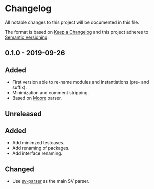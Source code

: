 # Changelog
All notable changes to this project will be documented in this file.

The format is based on [Keep a Changelog](http://keepachangelog.com/en/1.0.0/)
and this project adheres to [Semantic Versioning](http://semver.org/spec/v2.0.0.html).

## 0.1.0 - 2019-09-26
## Added
- First version able to re-name modules and instantiations (pre- and suffix).
- Minimization and comment stripping.
- Based on [Moore](https://github.com/fabianschuiki/moore) parser.

## Unreleased
## Added
- Add minimzed testcases.
- Add renaming of packages.
- Add interface renaming.

## Changed
- Use [sv-parser](https://github.com/dalance/sv-parser) as the main SV parser.